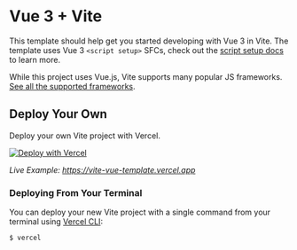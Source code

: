# Vue 3 + Vite

This template should help get you started developing with Vue 3 in Vite. The template uses Vue 3 `<script setup>` SFCs, check out the [script setup docs](https://v3.vuejs.org/api/sfc-script-setup.html#sfc-script-setup) to learn more.

While this project uses Vue.js, Vite supports many popular JS frameworks. [See all the supported frameworks](https://vitejs.dev/guide/#scaffolding-your-first-vite-project).

## Deploy Your Own

Deploy your own Vite project with Vercel.

[![Deploy with Vercel](https://vercel.com/button)]([https://vercel.com/new/clone?repository-url=https://github.com/vercel/examples/tree/main/framework-boilerplates/vite&template=vite](https://vercel.com/new/clone?demo-description=Vite%2FVue.js%20site%20that%20can%20be%20deployed%20to%20Vercel&demo-image=%2F%2Fimages.ctfassets.net%2Fe5382hct74si%2F2T4BUF3mEBKPJF3jcjU6nS%2F0d4a02e7c48091d13814a4ab513e8734%2FScreen_Shot_2022-04-13_at_10.05.56_PM.png&demo-title=Vite%20-%20Vue&demo-url=https%3A%2F%2Fvite-vue-template.vercel.app%2F&from=templates&project-name=Vite%20-%20Vue&repository-name=vite-vue&repository-url=https%3A%2F%2Fgithub.com%2Fvercel%2Fvercel%2Ftree%2Fmain%2Fexamples%2Fvite&skippable-integrations=1))

_Live Example: https://vite-vue-template.vercel.app_

### Deploying From Your Terminal

You can deploy your new Vite project with a single command from your terminal using [Vercel CLI](https://vercel.com/download):

```shell
$ vercel
```
